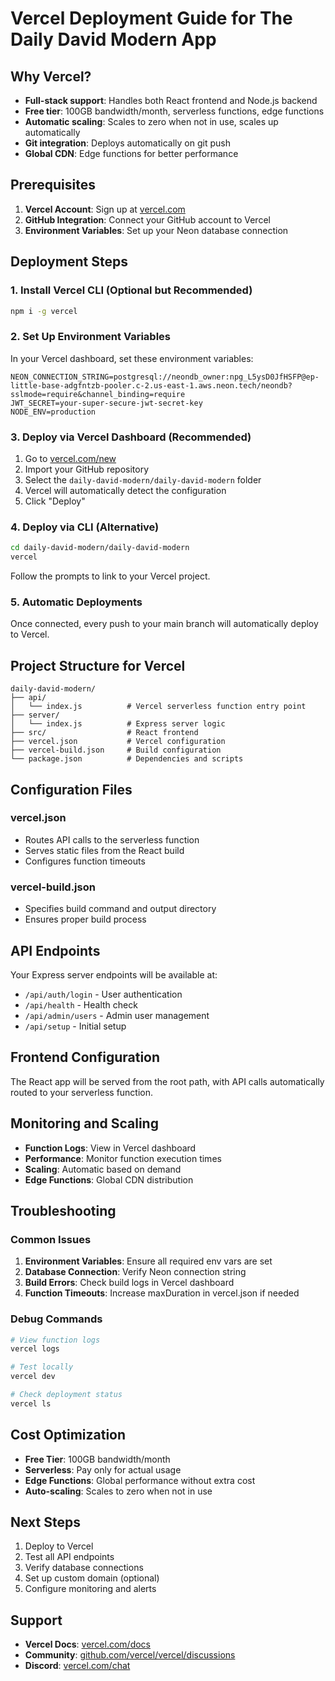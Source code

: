 # Vercel Deployment Guide for The Daily David Modern App

## Why Vercel?

- **Full-stack support**: Handles both React frontend and Node.js backend
- **Free tier**: 100GB bandwidth/month, serverless functions, edge functions
- **Automatic scaling**: Scales to zero when not in use, scales up automatically
- **Git integration**: Deploys automatically on git push
- **Global CDN**: Edge functions for better performance

## Prerequisites

1. **Vercel Account**: Sign up at [vercel.com](https://vercel.com)
2. **GitHub Integration**: Connect your GitHub account to Vercel
3. **Environment Variables**: Set up your Neon database connection

## Deployment Steps

### 1. Install Vercel CLI (Optional but Recommended)

```bash
npm i -g vercel
```

### 2. Set Up Environment Variables

In your Vercel dashboard, set these environment variables:

```env
NEON_CONNECTION_STRING=postgresql://neondb_owner:npg_L5ysD0JfHSFP@ep-little-base-adgfntzb-pooler.c-2.us-east-1.aws.neon.tech/neondb?sslmode=require&channel_binding=require
JWT_SECRET=your-super-secure-jwt-secret-key
NODE_ENV=production
```

### 3. Deploy via Vercel Dashboard (Recommended)

1. Go to [vercel.com/new](https://vercel.com/new)
2. Import your GitHub repository
3. Select the `daily-david-modern/daily-david-modern` folder
4. Vercel will automatically detect the configuration
5. Click "Deploy"

### 4. Deploy via CLI (Alternative)

```bash
cd daily-david-modern/daily-david-modern
vercel
```

Follow the prompts to link to your Vercel project.

### 5. Automatic Deployments

Once connected, every push to your main branch will automatically deploy to Vercel.

## Project Structure for Vercel

```
daily-david-modern/
├── api/
│   └── index.js          # Vercel serverless function entry point
├── server/
│   └── index.js          # Express server logic
├── src/                  # React frontend
├── vercel.json           # Vercel configuration
├── vercel-build.json     # Build configuration
└── package.json          # Dependencies and scripts
```

## Configuration Files

### vercel.json
- Routes API calls to the serverless function
- Serves static files from the React build
- Configures function timeouts

### vercel-build.json
- Specifies build command and output directory
- Ensures proper build process

## API Endpoints

Your Express server endpoints will be available at:
- `/api/auth/login` - User authentication
- `/api/health` - Health check
- `/api/admin/users` - Admin user management
- `/api/setup` - Initial setup

## Frontend Configuration

The React app will be served from the root path, with API calls automatically routed to your serverless function.

## Monitoring and Scaling

- **Function Logs**: View in Vercel dashboard
- **Performance**: Monitor function execution times
- **Scaling**: Automatic based on demand
- **Edge Functions**: Global CDN distribution

## Troubleshooting

### Common Issues

1. **Environment Variables**: Ensure all required env vars are set
2. **Database Connection**: Verify Neon connection string
3. **Build Errors**: Check build logs in Vercel dashboard
4. **Function Timeouts**: Increase maxDuration in vercel.json if needed

### Debug Commands

```bash
# View function logs
vercel logs

# Test locally
vercel dev

# Check deployment status
vercel ls
```

## Cost Optimization

- **Free Tier**: 100GB bandwidth/month
- **Serverless**: Pay only for actual usage
- **Edge Functions**: Global performance without extra cost
- **Auto-scaling**: Scales to zero when not in use

## Next Steps

1. Deploy to Vercel
2. Test all API endpoints
3. Verify database connections
4. Set up custom domain (optional)
5. Configure monitoring and alerts

## Support

- **Vercel Docs**: [vercel.com/docs](https://vercel.com/docs)
- **Community**: [github.com/vercel/vercel/discussions](https://github.com/vercel/vercel/discussions)
- **Discord**: [vercel.com/chat](https://vercel.com/chat)
